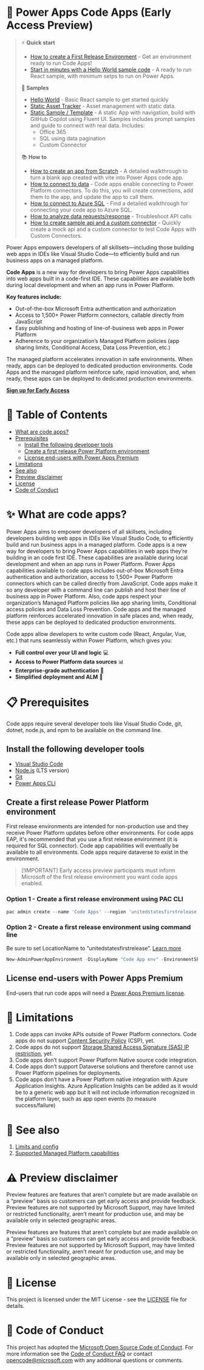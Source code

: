 # 🚀 Power Apps Code Apps (Early Access Preview) 

> ⚡ **Quick start** 
>
> - [How to create a First Release Environment](#create-a-first-release-power-platform-environment) - Get an environment ready to run Code Apps!
> - [Start in minutes with a Hello World sample code](samples/HelloWorld/README.md) - A ready to run React sample, with minimum setps to run on Power Apps.
> 
> 📂 **Samples**
>
> - [Hello World](samples/HelloWorld/) - Basic React sample to get started quickly
> - [Static Asset Tracker](samples/StaticAssetTracker/) - Asset management with static data.
> - [Static Sample / Template](samples/FluentSample/README.md) - A static App with navigation, build with GitHub Copilot using Fluent UI. Samples includes prompt samples and guide to connect with real data. Includes:
>   - Office 365
>   - SQL using data pagination
>   - Custom Connector
>
> 📚 **How to**
>
> - [How to create an app from Scratch](docs/how-to-create-from-scratch.md) - A detailed walkthrough to turn a blank app created with vite into Power Apps code app.
> - [How to connect to data](docs/how-to-connect-to-data.md) - Code apps enable connecting to Power Platform connectors. To do this, you will create connections, add them to the app, and update the app to call them.
> - [How to connect to Azure SQL](docs/how-to-connect-to-azure-sql.md) - Find a detailed walkthrough for connecting your code app to Azure SQL.
> - [How to analyze data requests/response](docs/how-to-analyze-data-request-response.md) - Troubleshoot API calls
> - [How to create sample api and a custom connector](docs/how-to-create-api-and-custom-connector.md) - Quickly create a mock api and a custom connector to test Code Apps with Custom Connectors.

Power Apps empowers developers of all skillsets—including those building web apps in IDEs like Visual Studio Code—to efficiently build and run business apps on a managed platform.

**Code Apps** is a new way for developers to bring Power Apps capabilities into web apps built in a code-first IDE. These capabilities are available both during local development and when an app runs in Power Platform.

**Key features include:**

- Out-of-the-box Microsoft Entra authentication and authorization
- Access to 1,500+ Power Platform connectors, callable directly from JavaScript
- Easy publishing and hosting of line-of-business web apps in Power Platform
- Adherence to your organization’s Managed Platform policies (app sharing limits, Conditional Access, Data Loss Prevention, etc.)

The managed platform accelerates innovation in safe environments. When ready, apps can be deployed to dedicated production environments. Code Apps and the managed platform reinforce safe, rapid innovation, and, when ready, these apps can be deployed to dedicated production environments.

[**Sign up for Early Access**](https://aka.ms/paCodeAppsEAP)

# 📑 Table of Contents 

- [What are code apps?](#what-are-code-apps-)
- [Prerequisites](#prerequisites-)
  - [Install the following developer tools](#install-the-following-developer-tools)
  - [Create a first release Power Platform environment](#create-a-first-release-power-platform-environment)
  - [License end-users with Power Apps Premium](#license-end-users-with-power-apps-premium)
- [Limitations](#limitations)
- [See also](#see-also)
- [Preview disclaimer](#preview-disclaimer)
- [License](#license-)
- [Code of Conduct](#code-of-conduct)

# ✨ What are code apps? 
Power Apps aims to empower developers of all skillsets, including developers building web apps in IDEs like Visual Studio Code, to efficiently build and run business apps in a managed platform. Code apps is a new way for developers to bring Power Apps capabilities in web apps they’re building in an code first IDE. These capabilities are available during local development and when an app runs in Power Platform. Power Apps capabilities available to code apps includes out-of-box Microsoft Entra authentication and authorization, access to 1,500+ Power Platform connectors which can be called directly from JavaScript. Code apps make it so any developer with a command line can publish and host their line of business app in Power Platform. Also, code apps respect your organization’s Managed Platform policies like app sharing limits, Conditional access policies and Data Loss Prevention. Code apps and the managed platform reinforces accelerated innovation in safe places and, when ready, these apps can be deployed to dedicated production environments.

Code apps allow developers to write custom code (React, Angular, Vue, etc.) that runs seamlessly within Power Platform, which gives you:
- **Full control over your UI and logic** 💻
- **Access to Power Platform data sources** 📊
- **Enterprise-grade authentication** 🔐
- **Simplified deployment and ALM** 🔄

# 📋 Prerequisites 

Code apps require several developer tools like Visual Studio Code, git, dotnet, node.js, and npm to be available on the command line.  

## Install the following developer tools

- [Visual Studio Code](https://code.visualstudio.com/)
- [Node.js](https://nodejs.org/) (LTS version)
- [Git](https://git-scm.com/)
- [Power Apps CLI](https://learn.microsoft.com/en-us/power-platform/developer/cli/introduction)

## Create a first release Power Platform environment 

First release environments are intended for non-production use and they receive Power Platform updates before other environments. For code apps EAP, it's recommended that you use a first release environment (it is required for SQL connector). Code app capabilities will eventually be available to all environments. Code apps require dataverse to exist in the environment.  

> [!IMPORTANT] Early access preview participants must inform Microsoft of the first release environment you want code apps enabled.

### Option 1 - Create a first release environment using PAC CLI

```PowerShell
pac admin create --name 'Code Apps' --region 'unitedstatesfirstrelease' --type 'Developer'
```

### Option 2 - Create a first release environment using command line

Be sure to set LocationName to “unitedstatesfirstrelease”. [Learn more](https://learn.microsoft.com/power-platform/admin/powerapps-powershell)

```PowerShell
New-AdminPowerAppEnvironment -DisplayName "Code App env" -EnvironmentSku Trial -LocationName "unitedstatesfirstrelease" -ProvisionDatabase 
```

## License end-users with Power Apps Premium

End-users that run code apps will need a [Power Apps Premium license](https://www.microsoft.com/power-platform/products/power-apps/pricing).

# 🚧 Limitations 

1. Code apps can invoke APIs outside of Power Platform connectors. Code apps do not support [Content Security Policy](https://learn.microsoft.com/power-platform/admin/content-security-policy) (CSP), yet.
2. Code apps do not support [Storage Shared Access Signature (SAS) IP restriction](https://learn.microsoft.com/power-platform/admin/security/data-storage#advanced-security-features ), yet.
3. Code apps don’t support Power Platform Native source code integration.
4. Code apps don’t support Dataverse solutions and therefore cannot use Power Platform pipelines for deployments.
5. Code apps don’t have a Power Platform native integration with Azure Application Insights. Azure Application Insights can be added as it would be to a generic web app but it will not include information recognized in the platform layer, such as app open events (to measure success/failure)

# 🔗 See also
1. [Limits and config](./docs/limits-and-config.md)
2. [Supported Managed Platform capabilities](./docs/managed-platform-support.md)

# ⚠️ Preview disclaimer

Preview features are features that aren’t complete but are made available on a “preview” basis so customers can get early access and provide feedback. Preview features are not supported by Microsoft Support, may have limited or restricted functionality, aren’t meant for production use, and may be available only in selected geographic areas.

Preview features are features that aren’t complete but are made available on a “preview” basis so customers can get early access and provide feedback. Preview features are not supported by Microsoft Support, may have limited or restricted functionality, aren’t meant for production use, and may be available only in selected geographic areas.  

# 📄 License 

This project is licensed under the MIT License - see the [LICENSE](LICENSE) file for details.

# 🤝 Code of Conduct

This project has adopted the [Microsoft Open Source Code of Conduct](https://opensource.microsoft.com/codeofconduct/).
For more information see the [Code of Conduct FAQ](https://opensource.microsoft.com/codeofconduct/faq/) or
contact [opencode@microsoft.com](mailto:opencode@microsoft.com) with any additional questions or comments.
